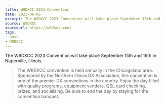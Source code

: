 ```yaml
---
title: W9DXCC 2023 Convention
date: 2023-06-06
excerpt: The W9DXCC 2023 Convention will take place September 15th and 16th.
source: W9DXCC
sourceurl: https://w9dxcc.com/
tags:
- post
- W9DXCC
---
```

The W9DXCC 2023 Convention will take place September 15th and 16th in Naperville, Illinois.

> The W9DXCC convention is held annually in the Chicagoland area. Sponsored by the Northern Illinois DX Association, this convention is one of the premier DX conventions in the country. Enjoy the day filled with quality programs, equipment vendors, QSL card checking, prizes, and socializing. Be sure to end the day by staying for the convention banquet.